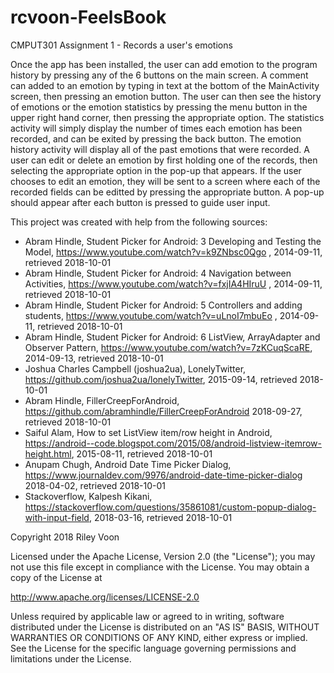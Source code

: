 # rcvoon-FeelsBook
CMPUT301 Assignment 1 - Records a user's emotions

Once the app has been installed, the user can add emotion to the program history by pressing any of the 6 buttons on the
main screen. A comment can added to an emotion by typing in text at the bottom of the MainActivity screen, then pressing
an emotion button. The user can then see the history of emotions or the emotion statistics by pressing the menu button
in the upper right hand corner, then pressing the appropriate option. The statistics activity will simply display the number
of times each emotion has been recorded, and can be exited by pressing the back button. The emotion history activity will display
all of the past emotions that were recorded. A user can edit or delete an emotion by first holding one of the records, 
then selecting the appropriate option in the pop-up that appears. If the user chooses to edit an emotion, they will be sent
to a screen where each of the recorded fields can be editted by pressing the appropriate button. A pop-up should appear after each 
button is pressed to guide user input. 

This project was created with help from the following sources:
* Abram Hindle, Student Picker for Android: 3 Developing and Testing the Model, 
      https://www.youtube.com/watch?v=k9ZNbsc0Qgo , 2014-09-11, retrieved 2018-10-01
* Abram Hindle, Student Picker for Android: 4 Navigation between Activities, 
      https://www.youtube.com/watch?v=fxjIA4HIruU , 2014-09-11, retrieved 2018-10-01
* Abram Hindle, Student Picker for Android: 5 Controllers and adding students, 
      https://www.youtube.com/watch?v=uLnoI7mbuEo , 2014-09-11, retrieved 2018-10-01
* Abram Hindle, Student Picker for Android: 6 ListView, ArrayAdapter and Observer Pattern,
      https://www.youtube.com/watch?v=7zKCuqScaRE, 2014-09-13, retrieved 2018-10-01
* Joshua Charles Campbell (joshua2ua), LonelyTwitter, https://github.com/joshua2ua/lonelyTwitter, 
      2015-09-14, retrieved 2018-10-01
* Abram Hindle, FillerCreepForAndroid, https://github.com/abramhindle/FillerCreepForAndroid
      2018-09-27, retrieved 2018-10-01
* Saiful Alam, How to set ListView item/row height in Android, 
      https://android--code.blogspot.com/2015/08/android-listview-itemrow-height.html,
      2015-08-11, retrieved 2018-10-01
* Anupam Chugh, Android Date Time Picker Dialog, https://www.journaldev.com/9976/android-date-time-picker-dialog
      2018-04-02, retrieved 2018-10-01
* Stackoverflow, Kalpesh Kikani, https://stackoverflow.com/questions/35861081/custom-popup-dialog-with-input-field,
      2018-03-16, retrieved 2018-10-01

Copyright 2018 Riley Voon

Licensed under the Apache License, Version 2.0 (the "License"); you may not use this file except in compliance with the License. You may obtain a copy of the License at

http://www.apache.org/licenses/LICENSE-2.0

Unless required by applicable law or agreed to in writing, software distributed under the License is distributed on an "AS IS" BASIS, WITHOUT WARRANTIES OR CONDITIONS OF ANY KIND, either express or implied. See the License for the specific language governing permissions and limitations under the License.
